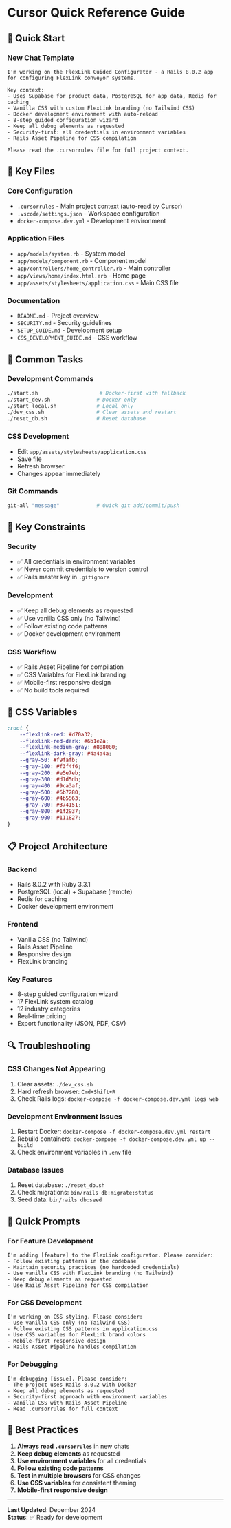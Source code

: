 # Cursor Quick Reference Guide

## 🚀 **Quick Start**

### **New Chat Template**
```
I'm working on the FlexLink Guided Configurator - a Rails 8.0.2 app for configuring FlexLink conveyor systems. 

Key context:
- Uses Supabase for product data, PostgreSQL for app data, Redis for caching
- Vanilla CSS with custom FlexLink branding (no Tailwind CSS)
- Docker development environment with auto-reload
- 8-step guided configuration wizard
- Keep all debug elements as requested
- Security-first: all credentials in environment variables
- Rails Asset Pipeline for CSS compilation

Please read the .cursorrules file for full project context.
```

## 📁 **Key Files**

### **Core Configuration**
- `.cursorrules` - Main project context (auto-read by Cursor)
- `.vscode/settings.json` - Workspace configuration
- `docker-compose.dev.yml` - Development environment

### **Application Files**
- `app/models/system.rb` - System model
- `app/models/component.rb` - Component model
- `app/controllers/home_controller.rb` - Main controller
- `app/views/home/index.html.erb` - Home page
- `app/assets/stylesheets/application.css` - Main CSS file

### **Documentation**
- `README.md` - Project overview
- `SECURITY.md` - Security guidelines
- `SETUP_GUIDE.md` - Development setup
- `CSS_DEVELOPMENT_GUIDE.md` - CSS workflow

## 🎯 **Common Tasks**

### **Development Commands**
```bash
./start.sh                    # Docker-first with fallback
./start_dev.sh               # Docker only
./start_local.sh             # Local only
./dev_css.sh                 # Clear assets and restart
./reset_db.sh                # Reset database
```

### **CSS Development**
- Edit `app/assets/stylesheets/application.css`
- Save file
- Refresh browser
- Changes appear immediately

### **Git Commands**
```bash
git-all "message"            # Quick git add/commit/push
```

## 🔧 **Key Constraints**

### **Security**
- ✅ All credentials in environment variables
- ✅ Never commit credentials to version control
- ✅ Rails master key in `.gitignore`

### **Development**
- ✅ Keep all debug elements as requested
- ✅ Use vanilla CSS only (no Tailwind)
- ✅ Follow existing code patterns
- ✅ Docker development environment

### **CSS Workflow**
- ✅ Rails Asset Pipeline for compilation
- ✅ CSS Variables for FlexLink branding
- ✅ Mobile-first responsive design
- ✅ No build tools required

## 🎨 **CSS Variables**

```css
:root {
    --flexlink-red: #d70a32;
    --flexlink-red-dark: #6b1e2a;
    --flexlink-medium-gray: #808080;
    --flexlink-dark-gray: #4a4a4a;
    --gray-50: #f9fafb;
    --gray-100: #f3f4f6;
    --gray-200: #e5e7eb;
    --gray-300: #d1d5db;
    --gray-400: #9ca3af;
    --gray-500: #6b7280;
    --gray-600: #4b5563;
    --gray-700: #374151;
    --gray-800: #1f2937;
    --gray-900: #111827;
}
```

## 📋 **Project Architecture**

### **Backend**
- Rails 8.0.2 with Ruby 3.3.1
- PostgreSQL (local) + Supabase (remote)
- Redis for caching
- Docker development environment

### **Frontend**
- Vanilla CSS (no Tailwind)
- Rails Asset Pipeline
- Responsive design
- FlexLink branding

### **Key Features**
- 8-step guided configuration wizard
- 17 FlexLink system catalog
- 12 industry categories
- Real-time pricing
- Export functionality (JSON, PDF, CSV)

## 🔍 **Troubleshooting**

### **CSS Changes Not Appearing**
1. Clear assets: `./dev_css.sh`
2. Hard refresh browser: `Cmd+Shift+R`
3. Check Rails logs: `docker-compose -f docker-compose.dev.yml logs web`

### **Development Environment Issues**
1. Restart Docker: `docker-compose -f docker-compose.dev.yml restart`
2. Rebuild containers: `docker-compose -f docker-compose.dev.yml up --build`
3. Check environment variables in `.env` file

### **Database Issues**
1. Reset database: `./reset_db.sh`
2. Check migrations: `bin/rails db:migrate:status`
3. Seed data: `bin/rails db:seed`

## 📝 **Quick Prompts**

### **For Feature Development**
```
I'm adding [feature] to the FlexLink configurator. Please consider:
- Follow existing patterns in the codebase
- Maintain security practices (no hardcoded credentials)
- Use vanilla CSS with FlexLink branding (no Tailwind)
- Keep debug elements as requested
- Use Rails Asset Pipeline for CSS compilation
```

### **For CSS Development**
```
I'm working on CSS styling. Please consider:
- Use vanilla CSS only (no Tailwind CSS)
- Follow existing CSS patterns in application.css
- Use CSS variables for FlexLink brand colors
- Mobile-first responsive design
- Rails Asset Pipeline handles compilation
```

### **For Debugging**
```
I'm debugging [issue]. Please consider:
- The project uses Rails 8.0.2 with Docker
- Keep all debug elements as requested
- Security-first approach with environment variables
- Vanilla CSS with Rails Asset Pipeline
- Read .cursorrules for full context
```

## 🎯 **Best Practices**

1. **Always read `.cursorrules`** in new chats
2. **Keep debug elements** as requested
3. **Use environment variables** for all credentials
4. **Follow existing code patterns**
5. **Test in multiple browsers** for CSS changes
6. **Use CSS variables** for consistent theming
7. **Mobile-first responsive design**

---

**Last Updated**: December 2024  
**Status**: ✅ Ready for development 